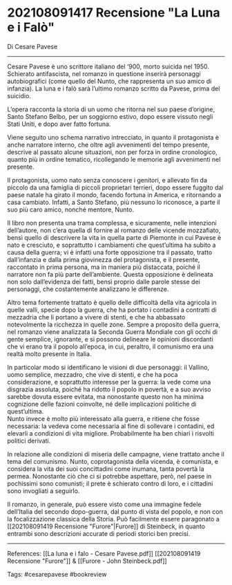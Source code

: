 # 202108091417 Recensione "La Luna e i Falò"
Di Cesare Pavese
 
---

Cesare Pavese è uno scrittore italiano del ‘900, morto suicida nel 1950. Schierato antifascista, nel romanzo in questione inserirà personaggi autobiografici (come quello del Nunto, che rappresenta un suo amico di infanzia). La luna e i falò sarà l’ultimo romanzo scritto da Pavese, prima del suicidio.

L’opera racconta la storia di un uomo che ritorna nel suo paese d’origine, Santo Stefano Belbo, per un soggiorno estivo, dopo essere vissuto negli Stati Uniti, e dopo aver fatto fortuna.

Viene seguito uno schema narrativo intrecciato, in quanto il protagonista è anche narratore interno, che oltre agli avvenimenti del tempo presente, descrive al passato alcune situazioni, non per forza in ordine cronologico, quanto più in ordine tematico, ricollegando le memorie agli avvenimenti nel presente.

Il protagonista, uomo nato senza conoscere i genitori, e allevato fin da piccolo da una famiglia di piccoli proprietari terrieri, dopo essere fuggito dal paese natale ha girato il mondo, facendo fortuna in America, e ritornando a casa cambiato. Infatti, a Santo Stefano, più nessuno lo riconosce, a parte il suo più caro amico, nonché mentore, Nunto.

Il libro non presenta una trama complessa, e sicuramente, nelle intenzioni dell’autore, non c’era quella di fornire al romanzo delle vicende mozzafiato, bensì quello di descrivere la vita in quella parte di Piemonte in cui Pavese è nato e cresciuto, e soprattutto i cambiamenti che quest’ultima ha subito a causa della guerra; vi è infatti una forte opposizione tra il passato, tratto dall’infanzia e dalla prima giovinezza del protagonista, e il presente, raccontato in prima persona, ma in maniera più distaccata, poiché il narratore non fa più parte dell’ambiente. Questa opposizione è delineata non solo dall’evidenza dei fatti, bensì proprio dalle parole stesse dei personaggi, che costantemente analizzano le differenze.

Altro tema fortemente trattato è quello delle difficoltà della vita agricola in quelle valli, specie dopo la guerra, che ha portato i contadini a contratti di mezzadria che li portano a vivere di stenti, e che ha abbassato notevolmente la ricchezza in quelle zone. Sempre a proposito della guerra, nel romanzo viene analizzata la Seconda Guerra Mondiale con gli occhi di gente semplice, ignorante, e si possono delineare le opinioni discordanti che vi erano tra il popolo all’epoca, in cui, peraltro, il comunismo era una realtà molto presente in Italia.

In particolar modo si identificano le visioni di due personaggi: il Vallino, uomo semplice, mezzadro, che vive di stenti, e che ha poca considerazione, e soprattutto interesse per la guerra: la vede come una disgrazia assoluta, poiché ha ridotto il popolo in povertà, e a suo avviso sarebbe dovuta essere evitata, ma nonostante questo non ha minima cognizione delle fazioni coinvolte, né delle implicazioni politiche di quest’ultima.  
Nunto invece è molto più interessato alla guerra, e ritiene che fosse necessaria: la vedeva come necessaria al fine di sollevare i contadini, ed elevarli a condizioni di vita migliore. Probabilmente ha ben chiari i risvolti politici derivati.

In relazione alle condizioni di miseria delle campagne, viene trattato anche il tema del comunismo. Nunto, coprotagonista della vicenda, è comunista, e considera la vita dei suoi concittadini come inumana, tanta povertà la permea. Nonostante ciò che ci si potrebbe aspettare, però, nel paese in pochissimi sono comunisti; il prete è schierato contro di loro, e i cittadini sono invogliati a seguirlo.

Il romanzo, in generale, può essere visto come una immagine fedele dell’Italia del secondo dopo-guerra, dal punto di vista del popolo, e non con la focalizzazione classica della Storia. Può facilmente essere paragonato a [[202108091419 Recensione "Furore"|Furore]]  di Steinbeck, in quanto entrambi sono descrizioni accurate di periodi storici ben precisi.

---

References:
	[[La luna e i falo - Cesare Pavese.pdf]]
	[[202108091419 Recensione "Furore"]] & [[Furore - John Steinbeck.pdf]]
	
Tags:
	#cesarepavese
	#bookreview
